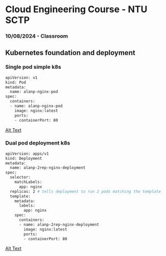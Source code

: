 # Cloud Engineering Course - NTU SCTP  
### 10/08/2024 - Classroom  

## Kubernetes foundation and deployment  

### Single pod simple k8s  

```sh
apiVersion: v1
kind: Pod
metadata:
  name: alanp-nginx-pod
spec:
  containers:
  - name: alanp-nginx-pod
    image: nginx:latest
    ports:
    - containerPort: 80
```
[Alt Text](https://github.com/lann87/cloud_infra_eng_ntu_coursework_alanp/blob/main/classroom_f2f/k8s_aug10/singlepod_simple_k8s.png)

### Dual pod deployment k8s  

```sh
apiVersion: apps/v1
kind: Deployment
metadata:
  name: alanp-2rep-nginx-deployment
spec:
  selector:
    matchLabels:
      app: nginx
  replicas: 2 # tells deployment to run 2 pods matching the template
  template:
    metadata:
      labels:
        app: nginx
    spec:
      containers:
      - name: alanp-2rep-nginx-deployment
        image: nginx:latest
        ports:
        - containerPort: 80
```

[Alt Text](https://github.com/lann87/cloud_infra_eng_ntu_coursework_alanp/blob/main/classroom_f2f/k8s_aug10/2pod_deployment_k8s.png)
